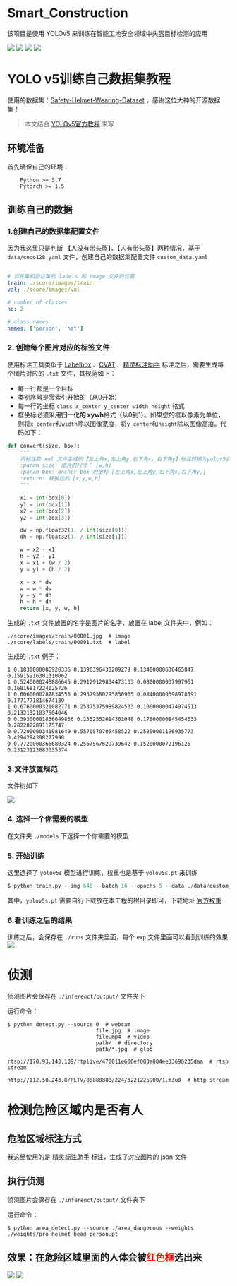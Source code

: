 # Smart_Construction
该项目是使用 YOLOv5 来训练在智能工地安全领域中头盔目标检测的应用

![](https://github.com/PeterH0323/Smart_Construction/blob/master/doc/output_1.jpg?raw=true)
![](https://github.com/PeterH0323/Smart_Construction/blob/master/doc/output_2.jpg?raw=true)
![](https://github.com/PeterH0323/Smart_Construction/blob/master/doc/output_3.jpg?raw=true)
![](https://github.com/PeterH0323/Smart_Construction/blob/master/doc/output_4.jpg?raw=true)

# YOLO v5训练自己数据集教程
使用的数据集：[Safety-Helmet-Wearing-Dataset](https://github.com/njvisionpower/Safety-Helmet-Wearing-Dataset) ，感谢这位大神的开源数据集！
> 本文结合 [YOLOv5官方教程](https://github.com/ultralytics/yolov5/wiki/Train-Custom-Data) 来写

## 环境准备
首先确保自己的环境：
```text
    Python >= 3.7
    Pytorch >= 1.5
```

## 训练自己的数据

### 1.创建自己的数据集配置文件

因为我这里只是判断 【人没有带头盔】、【人有带头盔】两种情况，基于 `data/coco128.yaml` 文件，创建自己的数据集配置文件 `custom_data.yaml`

```yaml

# 训练集和验证集的 labels 和 image 文件的位置
train: ./score/images/train
val: ./score/images/val

# number of classes
nc: 2

# class names
names: ['person', 'hat']
```

### 2. 创建每个图片对应的标签文件

使用标注工具类似于 [Labelbox](https://labelbox.com/) 、[CVAT](https://github.com/opencv/cvat) 、[精灵标注助手](http://www.jinglingbiaozhu.com/) 标注之后，需要生成每个图片对应的 `.txt` 文件，其规范如下：
- 每一行都是一个目标
- 类别序号是零索引开始的（从0开始）
- 每一行的坐标 `class x_center y_center width height` 格式
- 框坐标必须采用**归一化的 xywh**格式（从0到1）。如果您的框以像素为单位，则将`x_center`和`width`除以图像宽度，将`y_center`和`height`除以图像高度。代码如下：
```python
def convert(size, box):
    """
    将标注的 xml 文件生成的【左上角x,左上角y,右下角x，右下角y】标注转换为yolov5训练的坐标
    :param size: 图片的尺寸： [w,h]
    :param box: anchor box 的坐标 [左上角x,左上角y,右下角x,右下角y,]
    :return: 转换后的 [x,y,w,h]
    """

    x1 = int(box[0])
    y1 = int(box[1])
    x2 = int(box[2])
    y2 = int(box[3])

    dw = np.float32(1. / int(size[0]))
    dh = np.float32(1. / int(size[1]))

    w = x2 - x1
    h = y2 - y1
    x = x1 + (w / 2)
    y = y1 + (h / 2)

    x = x * dw
    w = w * dw
    y = y * dh
    h = h * dh
    return [x, y, w, h]
```

生成的 `.txt` 文件放置的名字是图片的名字，放置在 label 文件夹中，例如：
```text
./score/images/train/00001.jpg  # image
./score/labels/train/00001.txt  # label
```

生成的 `.txt` 例子：
```text
1 0.1830000086920336 0.1396396430209279 0.13400000636465847 0.15915916301310062
1 0.5240000248886645 0.29129129834473133 0.0800000037997961 0.16816817224025726
1 0.6060000287834555 0.29579580295830965 0.08400000398978591 0.1771771814674139
1 0.6760000321082771 0.25375375989824533 0.10000000474974513 0.21321321837604046
0 0.39300001866649836 0.2552552614361048 0.17800000845454633 0.2822822891175747
0 0.7200000341981649 0.5570570705458522 0.25200001196935773 0.4294294398277998
0 0.7720000366680324 0.2567567629739642 0.1520000072196126 0.23123123683035374
```

### 3.文件放置规范
文件树如下

![](https://github.com/PeterH0323/Smart_Construction/blob/master/doc/File_tree.png?raw=true)

### 4. 选择一个你需要的模型
在文件夹 `./models` 下选择一个你需要的模型

### 5. 开始训练
这里选择了 `yolov5s` 模型进行训练，权重也是基于 `yolov5s.pt` 来训练

```python
$ python train.py --img 640 --batch 16 --epochs 5 --data ./data/custom_data.yaml --cfg ./models/yolov5s.yaml --weights ./yolov5s.pt
```

其中，`yolov5s.pt` 需要自行下载放在本工程的根目录即可，下载地址 [官方权重](https://drive.google.com/open?id=1Drs_Aiu7xx6S-ix95f9kNsA6ueKRpN2J)

### 6.看训练之后的结果
训练之后，会保存在 `./runs` 文件夹里面，每个 `exp` 文件里面可以看到训练的效果
![](https://github.com/PeterH0323/Smart_Construction/blob/master/doc/test_batch0_gt.jpg?raw=true)

# 侦测
侦测图片会保存在 `./inferenct/output/` 文件夹下

运行命令：
```shell script
$ python detect.py --source 0  # webcam
                            file.jpg  # image 
                            file.mp4  # video
                            path/  # directory
                            path/*.jpg  # glob
                            rtsp://170.93.143.139/rtplive/470011e600ef003a004ee33696235daa  # rtsp stream
                            http://112.50.243.8/PLTV/88888888/224/3221225900/1.m3u8  # http stream
```


# 检测危险区域内是否有人

## 危险区域标注方式
我这里使用的是 [精灵标注助手](http://www.jinglingbiaozhu.com/) 标注，生成了对应图片的 json 文件

## 执行侦测

侦测图片会保存在 `./inferenct/output/` 文件夹下

运行命令：
```shell script
$ python area_detect.py --source ./area_dangerous --weights ./weights/pro_helmet_head_person.pt
```

## 效果：在危险区域里面的人体会被<font color=red>红色框</font>选出来

![](https://github.com/PeterH0323/Smart_Construction/blob/master/doc/area_output_1.jpg?raw=true)
![](https://github.com/PeterH0323/Smart_Construction/blob/master/doc/area_output_2.jpg?raw=true)
